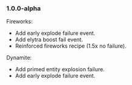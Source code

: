 ### 1.0.0-alpha

Fireworks:
- Add early explode failure event.
- Add elytra boost fail event.
- Reinforced fireworks recipe (1.5x no failure).

Dynamite:
- Add primed entity explosion failure.
- Add early explode failure event.